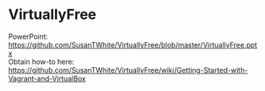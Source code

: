 # VirtuallyFree

PowerPoint: https://github.com/SusanTWhite/VirtuallyFree/blob/master/VirtuallyFree.pptx<br>
Obtain how-to here: https://github.com/SusanTWhite/VirtuallyFree/wiki/Getting-Started-with-Vagrant-and-VirtualBox

